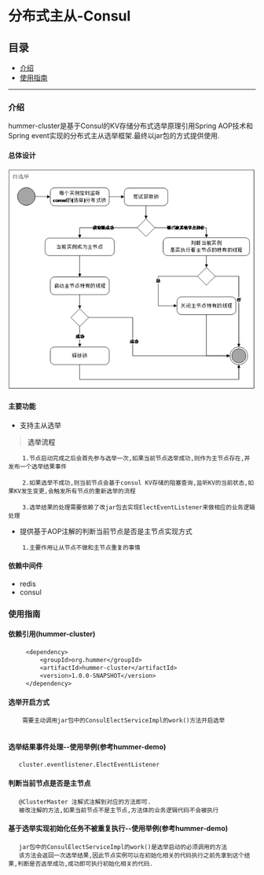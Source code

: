 分布式主从-Consul
=
## 目录

 * <a href="#1">介绍</a>
 * <a href="#2">使用指南</a>
 
 * * *
 
 ### <a name="1">介绍</a>
 
 hummer-cluster是基于Consul的KV存储分布式选举原理引用Spring AOP技术和Spring event实现的分布式主从选举框架.最终以jar包的方式提供使用.
 
#### 总体设计
![avatar](../../docs/images/consulElect.png)

#### 主要功能

 * 支持主从选举
    
 > <a id="1-1">选举流程</a>
 ```
     1.节点启动完成之后会首先参与选举一次,如果当前节点选举成功,则作为主节点存在,并发布一个选举结果事件
     
     2.如果选举不成功,则当前节点会基于consul KV存储的阻塞查询,监听KV的当前状态,如果KV发生变更,会触发所有节点的重新选举的流程
     
     3.选举结果的处理需要依赖了改jar包去实现ElectEventListener来做相应的业务逻辑处理
 ```
 
 * 提供基于AOP注解的判断当前节点是否是主节点实现方式
 
  ```
      1.主要作用让从节点不做和主节点重复的事情
  ```
 
 #### 依赖中间件
 
 * redis
 * consul
 
 ### <a name="2">使用指南</a>
 
 #### 依赖引用(hummer-cluster)
 
  ```
       <dependency>
           <groupId>org.hummer</groupId>
           <artifactId>hummer-cluster</artifactId>
           <version>1.0.0-SNAPSHOT</version>
       </dependency>
  ```
 
 #### 选举开启方式
  
  ```
      需要主动调用jar包中的ConsulElectServiceImpl的work()方法开启选举
   
  ```
 
 #### 选举结果事件处理--使用举例(参考hummer-demo)
 
 ```
    cluster.eventlistener.ElectEventListener     
 ```
 
  
 #### 判断当前节点是否是主节点
 
 ```
    @ClusterMaster 注解式注解到对应的方法即可.
    被改注解的方法,如果当前节点不是主节点,方法体的业务逻辑代码不会被执行
 ```
 
 #### 基于选举实现初始化任务不被重复执行--使用举例(参考hummer-demo)
  
  ```
     jar包中的ConsulElectServiceImpl的work()是选举启动的必须调用的方法
     该方法会返回一次选举结果,因此节点实例可以在初始化相关的代码执行之前先拿到这个结果,判断是否选举成功,成功即可执行初始化相关的代码.
  ```

  
  
 